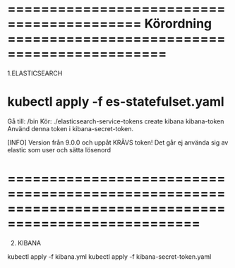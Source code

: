 ==========================================  Körordning  =============================================
=====================================================================================================
1.ELASTICSEARCH

kubectl apply -f es-statefulset.yaml
=====================================================================================================
Gå till:   /bin
Kör:      ./elasticsearch-service-tokens create kibana kibana-token
Använd denna token i kibana-secret-token. 

[INFO]
Version från 9.0.0 och uppåt KRÄVS token! Det går ej använda sig av elastic som user och sätta lösenord

=====================================================================================================
=====================================================================================================
2. KIBANA

kubectl apply -f kibana.yml
kubectl apply -f kibana-secret-token.yaml
